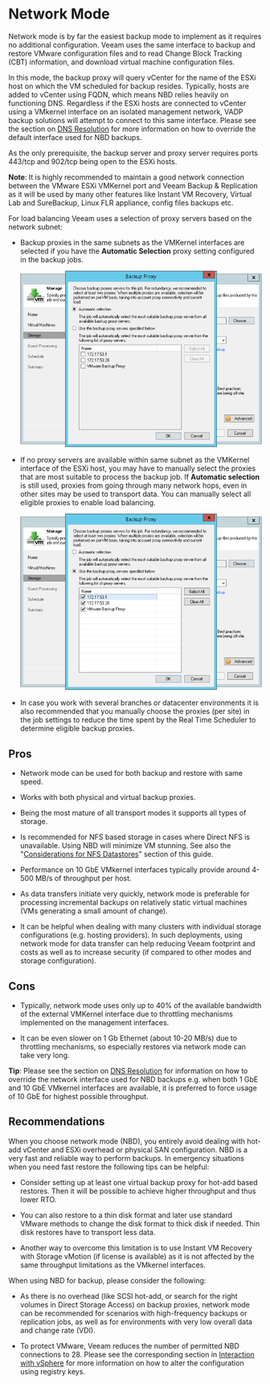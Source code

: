 # Network Mode

Network mode is by far the easiest backup mode to implement as it
requires no additional configuration. Veeam uses the same interface
to backup and restore VMware configuration files and to read
Change Block Tracking (CBT) information, and download virtual machine
configuration files.

In this mode, the backup proxy will query vCenter for the name of the ESXi host on which
the VM scheduled for backup resides. Typically, hosts are added to vCenter using
FQDN, which means NBD relies heavily on functioning DNS. Regardless if the ESXi hosts are
connected to vCenter using a VMkernel interface on an isolated management network,
VADP backup solutions will attempt to connect to this same interface. Please see
the section on [DNS Resolution](./dns_resolution.md) for more information on how
to override the default interface used for NBD backups.

As the only prerequisite, the backup server and proxy server requires
ports 443/tcp and 902/tcp being open to the ESXi hosts.

**Note**: It is highly recommended to maintain a good network connection
between the VMware ESXi VMKernel port and Veeam Backup & Replication as
it will be used by many other features like Instant VM Recovery, Virtual
Lab and SureBackup, Linux FLR appliance, config files backups etc.

For load balancing Veeam uses a selection of proxy servers based on the
network subnet:

-   Backup proxies in the same subnets as the VMKernel interfaces are selected
    if you have the **Automatic Selection** proxy setting configured in the
    backup jobs.

    ![](../media/image10.png)

-   If no proxy servers are available within same subnet as the VMKernel
    interface of the ESXi host, you may have to manually select the
    proxies that are most suitable to process the backup job. If **Automatic selection**
    is still used, proxies from going through many network hops, even in other
    sites may be used to transport data. You can manually select all eligible
    proxies to enable load balancing.

    ![](../media/image11.png)

-   In case you work with several branches or datacenter environments
    it is also recommended that you manually choose the proxies
    (per site) in the job settings to reduce the time spent by the
    Real Time Scheduler to determine eligible backup proxies.

## Pros

-   Network mode can be used for both backup and restore with same speed.

-   Works with both physical and virtual backup proxies.

-   Being the most mature of all transport modes it supports all types
    of storage.

-   Is recommended for NFS based storage in cases where Direct NFS is unavailable.
    Using NBD will minimize VM stunning. See also the
    "[Considerations for NFS Datastores](./interaction_with_vsphere.md#considerations-for-nfs-datastores)"
    section of this guide.

-   Performance on 10 GbE VMkernel interfaces typically provide around 4-500 MB/s
    of throughput per host.

-   As data transfers initiate very quickly, network mode is
    preferable for processing incremental backups on relatively static
    virtual machines (VMs generating a small amount of change).

-   It can be helpful when dealing with many clusters with individual
    storage configurations (e.g. hosting providers). In such
    deployments, using network mode for data transfer can help
    reducing Veeam footprint and costs as well as to increase
    security (if compared to other modes and storage configuration).

## Cons

-   Typically, network mode uses only up to 40% of the available
    bandwidth of the external VMKernel interface due to
    throttling mechanisms implemented on the management interfaces.

-   It can be even slower on 1 Gb Ethernet (about 10-20 MB/s) due to
    throttling mechanisms, so especially restores via network mode can
    take very long.

**Tip**: Please see the section on [DNS Resolution](./dns_resolution.md) for
information on how to override the network interface used for NBD backups e.g.
when both 1 GbE and 10 GbE VMkernel interfaces are available, it is preferred
to force usage of 10 GbE for highest possible throughput.

## Recommendations

When you choose network mode (NBD), you entirely avoid dealing with hot-add
vCenter and ESXi overhead or physical SAN configuration. NBD is a very fast
and reliable way to perform backups. In emergency
situations when you need fast restore the following tips can be helpful:

-   Consider setting up at least one virtual backup proxy
    for hot-add based restores. Then it will be possible to achieve
    higher throughput and thus lower RTO.

-   You can also restore to a thin disk format and later use standard
    VMware methods to change the disk format to thick disk if needed.
	  Thin disk restores have to transport less data.

-   Another way to overcome this limitation is to use Instant VM
    Recovery with Storage vMotion (if license is available) as it is not
    affected by the same throughput limitations as the VMkernel interfaces.

When using NBD for backup, please consider the following:

-   As there is no overhead (like SCSI hot-add, or search for the
    right volumes in Direct Storage Access) on backup proxies, network mode can
    be recommended for scenarios with high-frequency backups or
    replication jobs, as well as for environments with very low overall
    data and change rate (VDI).

- 	To protect VMware, Veeam reduces the number of permitted NBD connections
    to 28. Please see the corresponding section in
    [Interaction with vSphere](./interaction_with_vsphere.md#vcenter-server-connection-count)
    for more information on how to alter the configuration using registry keys.

